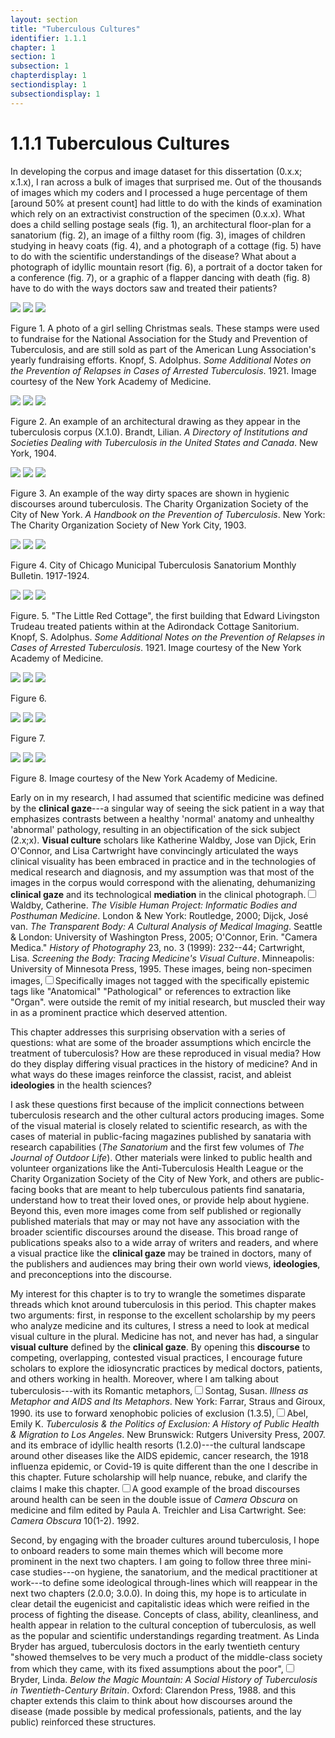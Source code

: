 ```yaml
---
layout: section
title: "Tuberculous Cultures"
identifier: 1.1.1
chapter: 1
section: 1
subsection: 1
chapterdisplay: 1
sectiondisplay: 1
subsectiondisplay: 1
---
```


# 1.1.1 Tuberculous Cultures

In developing the corpus and image dataset for this dissertation (0.x.x; x.1.x), I ran across a bulk of images that surprised me. <span class="opaque-lines">Out of the thousands of images which my coders and I processed a huge percentage of them [around 50% at present count] had little to do with the kinds of examination which rely on an extractivist construction of the specimen</span> (0.x.x). What does a <span class="opaque-lines">child selling postage seals </span>(fig. 1), an architectural floor-plan for a sanatorium (fig. 2), an image of a filthy room (fig. 3), <span class="opaque-lines"><span class="partial-lines">images of children studying in heavy coats</span></span> (fig. 4), and a photograph of a cottage (fig. 5) have to do with the scientific understandings of the disease? What about a photograph of idyllic mountain resort (fig. 6), a portrait of a doctor taken for a conference (fig. 7), or a graphic of a flapper dancing with death (fig. 8) have to do with the ways doctors saw and treated their patients? 

<img id="Knopf_1922_0003_Cropped" class="opaque" src="{{ site.baseurl }}/assets/items/Knopf_1922_0003_Cropped_opaque.jpg">

<img id="Knopf_1922_0003_Cropped" class="transparent" src="{{ site.baseurl }}/assets/items/Knopf_1922_0003_Cropped.jpg">

<img id="-Knopf_1922_0003_Cropped" class="partially-opaque" src="{{ site.baseurl }}/assets/items/Knopf_1922_0003_Cropped_partial.jpg">

Figure 1. A photo of a girl selling Christmas seals. These stamps were used to fundraise for the National Association for the Study and Prevention of Tuberculosis, and are still sold as part of the American Lung Association's yearly fundraising efforts. Knopf, S. Adolphus. *Some Additional Notes on the Prevention of Relapses in Cases of Arrested Tuberculosis*. 1921. Image courtesy of the New York Academy of Medicine.

<img id="Brandt_ADirectoryofInstitutionsa_1904_106" class="opaque" src="{{ site.baseurl }}/assets/items/Brandt_ADirectoryofInstitutionsa_1904_106.jpg">

<img id="Brandt_ADirectoryofInstitutionsa_1904_106" class="transparent" src="{{ site.baseurl }}/assets/items/Brandt_ADirectoryofInstitutionsa_1904_106.jpg">

<img id="Brandt_ADirectoryofInstitutionsa_1904_106" class="partially-opaque" src="{{ site.baseurl }}/assets/items/Brandt_ADirectoryofInstitutionsa_1904_106.jpg">

Figure  2. An example of an architectural drawing as they appear in the tuberculosis corpus (X.1.0). Brandt, Lilian. *A Directory of Institutions and Societies Dealing with Tuberculosis in the United States and Canada*. New York, 1904.

<img id="CharityOrganiza_AHandbookonthePreventiono_1903_350" class="opaque" src="{{ site.baseurl }}/assets/items/CharityOrganiza_AHandbookonthePreventiono_1903_350.jpg">

<img id="CharityOrganiza_AHandbookonthePreventiono_1903_350" class="transparent" src="{{ site.baseurl }}/assets/items/CharityOrganiza_AHandbookonthePreventiono_1903_350.jpg">

<img id="CharityOrganiza_AHandbookonthePreventiono_1903_350" class="partially-opaque" src="{{ site.baseurl }}/assets/items/CharityOrganiza_AHandbookonthePreventiono_1903_350.jpg">

Figure 3. An example of the way dirty spaces are shown in hygienic discourses around tuberculosis. The Charity Organization Society of the City of New York. *A Handbook on the Prevention of Tuberculosis*. New York: The Charity Organization Society of New York City, 1903.

<img id="CharityOrganiza_AHandbookonthePreventiono_1903_350" class="opaque" src="{{ site.baseurl }}/assets/items/CityofChicagoMunicipalTub1-4_1917-1924_358_opaque.jpg">

<img id="CharityOrganiza_AHandbookonthePreventiono_1903_350" class="transparent" src="{{ site.baseurl }}/assets/items/CityofChicagoMunicipalTub1-4_1917-1924_358.jpg">

<img id="CharityOrganiza_AHandbookonthePreventiono_1903_350" class="partially-opaque" src="{{ site.baseurl }}/assets/items/CityofChicagoMunicipalTub1-4_1917-1924_358_partial.jpg">

Figure 4. City of Chicago Municipal Tuberculosis Sanatorium Monthly Bulletin. 1917-1924.

<img id="Knopf_1922_0001_Cropped" class="opaque" src="{{ site.baseurl }}/assets/items/Knopf_1922_0001_Cropped.jpg">

<img id="Knopf_1922_0001_Cropped" class="transparent" src="{{ site.baseurl }}/assets/items/Knopf_1922_0001_Cropped.jpg">

<img id="Knopf_1922_0001_Cropped" class="partially-opaque" src="{{ site.baseurl }}/assets/items/Knopf_1922_0001_Cropped.jpg">

Figure. 5. "The Little Red Cottage", the first building that Edward Livingston Trudeau treated patients within at the Adirondack Cottage Sanitorium. Knopf, S. Adolphus. *Some Additional Notes on the Prevention of Relapses in Cases of Arrested Tuberculosis*. 1921. Image courtesy of the New York Academy of Medicine.

<img id="TheBritishJournalofTuberc5_1911_61" class="opaque" src="{{ site.baseurl }}/assets/items/TheBritishJournalofTuberc5_1911_61.jpg">

<img id="TheBritishJournalofTuberc5_1911_61" class="transparent" src="{{ site.baseurl }}/assets/items/TheBritishJournalofTuberc5_1911_61.jpg">

<img id="TheBritishJournalofTuberc5_1911_61" class="partially-opaque" src="{{ site.baseurl }}/assets/items/TheBritishJournalofTuberc5_1911_61.jpg">

Figure 6.

<img id="AmericanIntlCongressonTB_1904_376" class="opaque" src="{{ site.baseurl }}/assets/items/AmericanIntlCongressonTB_1904_376.jpg">

<img id="AmericanIntlCongressonTB_1904_376" class="transparent" src="{{ site.baseurl }}/assets/items/AmericanIntlCongressonTB_1904_376.jpg">

<img id="AmericanIntlCongressonTB_1904_376" class="partially-opaque" src="{{ site.baseurl }}/assets/items/AmericanIntlCongressonTB_1904_376.jpg">

Figure 7.

<img id="Knopf_AlarmingIncrease_1927_p15" class="opaque" src="{{ site.baseurl }}/assets/items/Knopf_AlarmingIncrease_1927_p15.jpg">

<img id="Knopf_AlarmingIncrease_1927_p15" class="transparent" src="{{ site.baseurl }}/assets/items/Knopf_AlarmingIncrease_1927_p15.jpg">

<img id="Knopf_AlarmingIncrease_1927_p15" class="partially-opaque" src="{{ site.baseurl }}/assets/items/Knopf_AlarmingIncrease_1927_p15.jpg">

Figure 8. Image courtesy of the New York Academy of Medicine.

Early on in my research, I had assumed that scientific medicine was defined by the <span data-tooltip aria-haspopup="true" class="has-tip" data-disable-hover="false" tabindex="1" title="The clinical gaze is an ocular practice formulated in post-revolutionary France, and describes the way doctors are trained to see their patients. As described by Michel Foucault, doctors were trained to see symptoms of disease as aberrant phenomena, which could be noticed when imagined in relation to an idealized human anatomy."><b>clinical gaze</b></span>---a singular way of seeing the sick patient in a way that emphasizes contrasts between a healthy 'normal' anatomy and unhealthy 'abnormal' pathology, resulting in an objectification of the sick subject (2.x;x). <span data-tooltip aria-haspopup="true" class="has-tip" data-disable-hover="false" tabindex="1" title="Visual culture is an interdisciplinary field of research that examines the ways culture produces and enforces certain viewing practices. This field looks to understand how vision is itself dependent on different historical, ideological, and cultural assumptions."><b>Visual culture</b></span> scholars like Katherine Waldby, Jose van Djick, Erin O'Connor, and Lisa Cartwright have convincingly articulated the ways clinical visuality has been embraced in practice and in the technologies of medical research and diagnosis, and my assumption was that most of the images in the corpus would correspond with the alienating, dehumanizing <span data-tooltip aria-haspopup="true" class="has-tip" data-disable-hover="false" tabindex="1" title="The clinical gaze is an ocular practice formulated in post-revolutionary France, and describes the way doctors are trained to see their patients. As described by Michel Foucault, doctors were trained to see symptoms of disease as aberrant phenomena, which could be noticed when imagined in relation to an idealized human anatomy."><b>clinical gaze</b></span> and its technological <span data-tooltip aria-haspopup="true" class="has-tip" data-disable-hover="false" tabindex="1" title="Mediation, as I use it, refers to the technologies and practices that inscribe and describe phenomena or communicate messages. These are intermediary technologies which help index, and through that index, communicate knowledge between subjects."><b>mediation</b></span> in the clinical photograph.<label for="sn-1" class="margin-toggle sidenote-number"></label><input type="checkbox" id="sn-1" class="margin-toggle"><span class="sidenote">Waldby, Catherine. *The Visible Human Project: Informatic Bodies and Posthuman Medicine*. London & New York: Routledge, 2000; Dijck, José van. *The Transparent Body: A Cultural Analysis of Medical Imaging*. Seattle & London: University of Washington Press, 2005; O'Connor, Erin. "Camera Medica." *History of Photography* 23, no. 3 (1999): 232--44; Cartwright, Lisa. *Screening the Body: Tracing Medicine's Visual Culture*. Minneapolis: University of Minnesota Press, 1995.</span> These images, being non-specimen images,<label for="sn-2" class="margin-toggle sidenote-number"></label><input type="checkbox" id="sn-2" class="margin-toggle"><span class="sidenote">Specifically images not tagged with the specifically epistemic tags like "Anatomical" "Pathological" or references to extraction like "Organ".</span> were outside the remit of my initial research, but muscled their way in as a prominent practice which deserved attention.

This chapter addresses this surprising observation with a series of questions: what are some of the broader assumptions which encircle the treatment of tuberculosis? How are these reproduced in visual media? How do they display differing visual practices in the history of medicine? And in what ways do these images reinforce the classist, racist, and ableist <span data-tooltip aria-haspopup="true" class="has-tip" data-disable-hover="false" tabindex="1" title="Ideology refers to the implicitly assumed knowledge which is taken for granted in a given culture. My use of the term 'ideology' is informed by Louis Althusser's view of ideology as being inscribed by cultural and state actors, but I work to keep space in to understand that these ideologies are historical and cultural (and thus subject to change)."><b>ideologies</b></span> in the health sciences?

I ask these questions first because of the implicit connections between tuberculosis research and the other cultural actors producing images. Some of the visual material is closely related to scientific research, as with the cases of material in public-facing magazines published by sanataria with research capabilities (*The Sanatorium* and the first few volumes of *The Journal of Outdoor Life*). Other materials were linked to public health and volunteer organizations like the Anti-Tuberculosis Health League or the Charity Organization Society of the City of New York, and others are public-facing books that are meant to help tuberculous patients find sanataria, understand how to treat their loved ones, or provide help about hygiene. Beyond this, even more images come from self published or regionally published materials that may or may not have any association with the broader scientific discourses around the disease.  This broad range of publications speaks also to a wide array of writers and readers, and where a visual practice like the <span data-tooltip aria-haspopup="true" class="has-tip" data-disable-hover="false" tabindex="1" title="The clinical gaze is an ocular practice formulated in post-revolutionary France, and describes the way doctors are trained to see their patients. As described by Michel Foucault, doctors were trained to see symptoms of disease as aberrant phenomena, which could be noticed when imagined in relation to an idealized human anatomy."><b>clinical gaze</b></span> may be trained in doctors, many of the publishers and audiences may bring their own world views, <span data-tooltip aria-haspopup="true" class="has-tip" data-disable-hover="false" tabindex="1" title="Ideology refers to the implicitly assumed knowledge which is taken for granted in a given culture. My use of the term 'ideology' is informed by Louis Althusser's view of ideology as being inscribed by cultural and state actors, but I work to keep space in to understand that these ideologies are historical and cultural (and thus subject to change)."><b>ideologies</b></span>, and preconceptions into the discourse.

My interest for this chapter is to try to wrangle the sometimes disparate threads which knot around tuberculosis in this period. This chapter makes two arguments: first, in response to the excellent scholarship by my peers who analyze medicine and its cultures, I stress a need to look at medical visual culture in the plural. Medicine has not, and never has had, a singular <span data-tooltip aria-haspopup="true" class="has-tip" data-disable-hover="false" tabindex="1" title="Visual culture is an interdisciplinary field of research that examines the ways culture produces and enforces certain viewing practices. This field looks to understand how vision is itself dependent on different historical, ideological, and cultural assumptions."><b>visual culture</b></span> defined by the <span data-tooltip aria-haspopup="true" class="has-tip" data-disable-hover="false" tabindex="1" title="The clinical gaze is an ocular practice formulated in post-revolutionary France, and describes the way doctors are trained to see their patients. As described by Michel Foucault, doctors were trained to see symptoms of disease as aberrant phenomena, which could be noticed when imagined in relation to an idealized human anatomy."><b>clinical gaze</b></span>. By opening this <span data-tooltip aria-haspopup="true" class="has-tip" data-disable-hover="false" tabindex="1" title="I use discourse to refer to the academic conversations happening between scientists and the ways this informs other subject's knowledge of certain phenomena. Discourse here is indebted to Michel Foucault's conception of power, as being built from the disciplinary conversations and the desire to make natural phenomena fit within the assumed metrics by which that phenomena was measured."><b>discourse</b></span> to competing, overlapping, contested visual practices, I encourage future scholars to explore the idiosyncratic practices by medical doctors, patients, and others working in health. Moreover, where I am talking about tuberculosis---with its Romantic metaphors,<label for="sn-3" class="margin-toggle sidenote-number"></label><input type="checkbox" id="sn-3" class="margin-toggle"><span class="sidenote">Sontag, Susan. *Illness as Metaphor and AIDS and Its Metaphors*. New York: Farrar, Straus and Giroux, 1990.</span>  its use to forward xenophobic policies of exclusion (1.3.5),<label for="sn-4" class="margin-toggle sidenote-number"></label><input type="checkbox" id="sn-4" class="margin-toggle"><span class="sidenote">Abel, Emily K. *Tuberculosis & the Politics of Exclusion: A History of Public Health & Migration to Los Angeles*. New Brunswick: Rutgers University Press, 2007.</span> and its embrace of idyllic health resorts (1.2.0)---the cultural landscape around other diseases like the AIDS epidemic, cancer research, the 1918 influenza epidemic, or Covid-19 is quite different than the one I describe in this chapter. Future scholarship will help nuance, rebuke, and clarify the claims I make this chapter.<label for="sn-5" class="margin-toggle sidenote-number"></label><input type="checkbox" id="sn-5" class="margin-toggle"><span class="sidenote">A good example of the broad discourses around health can be seen in the double issue of *Camera Obscura* on medicine and film edited by Paula A. Treichler and Lisa Cartwright. See: *Camera Obscura* 10(1-2). 1992.</span> 

Second, by engaging with the broader cultures around tuberculosis, I hope to onboard readers to some main themes which will become more prominent in the next two chapters. I am going to follow three three mini-case studies---on hygiene, the sanatorium, and the medical practitioner at work---to define some ideological through-lines which will reappear in the next two chapters (2.0.0; 3.0.0). In doing this, my hope is to articulate in clear detail the eugenicist and capitalistic ideas which were reified in the process of fighting the disease. Concepts of class, ability, cleanliness, and health appear in relation to the cultural conception of tuberculosis, as well as the popular and scientific understandings regarding treatment. As Linda Bryder has argued, tuberculosis doctors in the early twentieth century "showed themselves to be very much a product of the middle-class society from which they came, with its fixed assumptions about the poor",<label for="sn-6" class="margin-toggle sidenote-number"></label><input type="checkbox" id="sn-6" class="margin-toggle"><span class="sidenote">Bryder, Linda. *Below the Magic Mountain: A Social History of Tuberculosis in Twentieth-Century Britain*. Oxford: Clarendon Press, 1988.</span> and this chapter extends this claim to think about how discourses around the disease (made possible by medical professionals, patients, and the lay public) reinforced these structures.